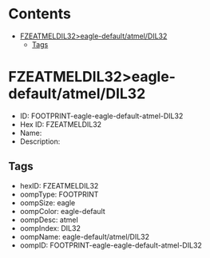 



Contents
========

* [FZEATMELDIL32>eagle-default/atmel/DIL32](#fzeatmeldil32eagle-defaultatmeldil32)
	* [Tags](#tags)

# FZEATMELDIL32>eagle-default/atmel/DIL32

- ID: FOOTPRINT-eagle-eagle-default-atmel-DIL32
- Hex ID: FZEATMELDIL32
- Name: 
- Description: 

## Tags

- hexID: FZEATMELDIL32
- oompType: FOOTPRINT
- oompSize: eagle
- oompColor: eagle-default
- oompDesc: atmel
- oompIndex: DIL32
- oompName: eagle-default/atmel/DIL32
- oompID: FOOTPRINT-eagle-eagle-default-atmel-DIL32
